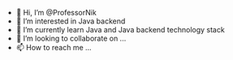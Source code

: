- 👋 Hi, I’m @ProfessorNik
- 👀 I’m interested in Java backend
- 🌱 I’m currently learn Java and Java backend technology stack
- 💞️ I’m looking to collaborate on ...
- 📫 How to reach me ...

<!---
ProfessorNik/ProfessorNik is a ✨ special ✨ repository because its `README.md` (this file) appears on your GitHub profile.
You can click the Preview link to take a look at your changes.
--->
